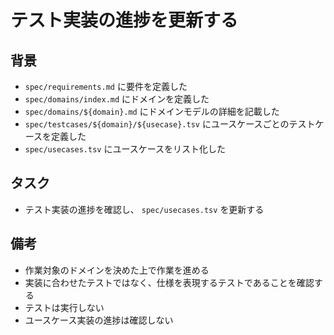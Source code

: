 # テスト実装の進捗を更新する

## 背景

- `spec/requirements.md` に要件を定義した
- `spec/domains/index.md` にドメインを定義した
- `spec/domains/${domain}.md` にドメインモデルの詳細を記載した
- `spec/testcases/${domain}/${usecase}.tsv` にユースケースごとのテストケースを定義した
- `spec/usecases.tsv` にユースケースをリスト化した

## タスク

- テスト実装の進捗を確認し、 `spec/usecases.tsv` を更新する

## 備考

- 作業対象のドメインを決めた上で作業を進める
- 実装に合わせたテストではなく、仕様を表現するテストであることを確認する
- テストは実行しない
- ユースケース実装の進捗は確認しない

